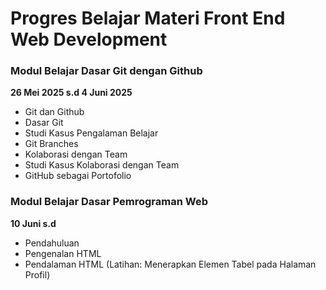 # Progres Belajar Materi Front End Web Development

### Modul Belajar Dasar Git dengan Github
**26 Mei 2025 s.d 4 Juni 2025**
- Git dan Github
- Dasar Git
- Studi Kasus Pengalaman Belajar
- Git Branches
- Kolaborasi dengan Team
- Studi Kasus Kolaborasi dengan Team
- GitHub sebagai Portofolio

### Modul Belajar Dasar Pemrograman Web
**10 Juni s.d**
- Pendahuluan
- Pengenalan HTML
- Pendalaman HTML (Latihan: Menerapkan Elemen Tabel pada Halaman Profil)
